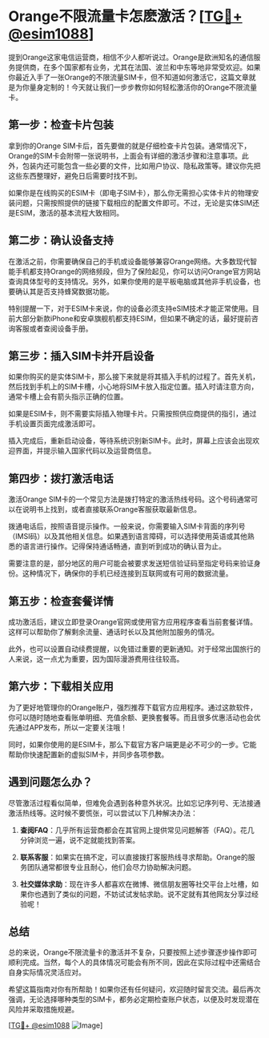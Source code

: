 # Orange不限流量卡怎麽激活？[[TG💪+ @esim1088](https://t.me/s/esim1088)]

提到Orange这家电信运营商，相信不少人都听说过。Orange是欧洲知名的通信服务提供商，在多个国家都有业务，尤其在法国、波兰和中东等地非常受欢迎。如果你最近入手了一张Orange的不限流量SIM卡，但不知道如何激活它，这篇文章就是为你量身定制的！今天就让我们一步步教你如何轻松激活你的Orange不限流量卡。

## 第一步：检查卡片包装

拿到你的Orange SIM卡后，首先要做的就是仔细检查卡片包装。通常情况下，Orange的SIM卡会附带一张说明书，上面会有详细的激活步骤和注意事项。此外，包装内还可能包含一些必要的文件，比如用户协议、隐私政策等。建议你先把这些东西整理好，避免日后需要时找不到。

如果你是在线购买的ESIM卡（即电子SIM卡），那么你无需担心实体卡片的物理安装问题，只需按照提供的链接下载相应的配置文件即可。不过，无论是实体SIM还是ESIM，激活的基本流程大致相同。

## 第二步：确认设备支持

在激活之前，你需要确保自己的手机或设备能够兼容Orange网络。大多数现代智能手机都支持Orange的网络频段，但为了保险起见，你可以访问Orange官方网站查询具体型号的支持情况。另外，如果你使用的是平板电脑或其他非手机设备，也要确认其是否支持蜂窝数据功能。

特别提醒一下，对于ESIM卡来说，你的设备必须支持eSIM技术才能正常使用。目前大部分新款iPhone和安卓旗舰机都支持ESIM，但如果不确定的话，最好提前咨询客服或者查阅设备手册。

## 第三步：插入SIM卡并开启设备

如果你购买的是实体SIM卡，那么接下来就是将其插入手机的过程了。首先关机，然后找到手机上的SIM卡槽，小心地将SIM卡放入指定位置。插入时请注意方向，通常卡槽上会有箭头指示正确的位置。

如果是ESIM卡，则不需要实际插入物理卡片。只需按照供应商提供的指引，通过手机设置页面完成激活即可。

插入完成后，重新启动设备，等待系统识别新SIM卡。此时，屏幕上应该会出现欢迎界面，并提示输入国家代码以及运营商信息。

## 第四步：拨打激活电话

激活Orange SIM卡的一个常见方法是拨打特定的激活热线号码。这个号码通常可以在说明书上找到，或者直接联系Orange客服获取最新信息。

拨通电话后，按照语音提示操作。一般来说，你需要输入SIM卡背面的序列号（IMSI码）以及其他相关信息。如果遇到语言障碍，可以选择使用英语或其他熟悉的语言进行操作。记得保持通话畅通，直到听到成功的确认音为止。

需要注意的是，部分地区的用户可能会被要求发送短信验证码至指定号码来验证身份。这种情况下，确保你的手机已经连接到互联网或有可用的数据流量。

## 第五步：检查套餐详情

成功激活后，建议立即登录Orange官网或使用官方应用程序查看当前套餐详情。这样可以帮助你了解剩余流量、通话时长以及其他附加服务的情况。

此外，也可以设置自动续费提醒，以免错过重要的更新通知。对于经常出国旅行的人来说，这一点尤为重要，因为国际漫游费用往往较高。

## 第六步：下载相关应用

为了更好地管理你的Orange账户，强烈推荐下载官方应用程序。通过这款软件，你可以随时随地查看账单明细、充值余额、更换套餐等。而且很多优惠活动也会优先通过APP发布，所以一定要关注哦！

同时，如果你使用的是ESIM卡，那么下载官方客户端更是必不可少的一步。它能帮助你快速配置新的虚拟SIM卡，并同步各项参数。

## 遇到问题怎么办？

尽管激活过程看似简单，但难免会遇到各种意外状况。比如忘记序列号、无法接通激活热线等。这时候不要慌张，可以尝试以下几种解决办法：

1. **查阅FAQ**：几乎所有运营商都会在其官网上提供常见问题解答（FAQ）。花几分钟浏览一遍，说不定就能找到答案。
   
2. **联系客服**：如果实在搞不定，可以直接拨打客服热线寻求帮助。Orange的服务团队通常都很专业且耐心，他们会尽力协助解决问题。
   
3. **社交媒体求助**：现在许多人都喜欢在微博、微信朋友圈等社交平台上吐槽，如果你也遇到了类似的问题，不妨试试发帖求助。说不定就有其他网友分享过经验呢！

## 总结

总的来说，Orange不限流量卡的激活并不复杂，只要按照上述步骤逐步操作即可顺利完成。当然，每个人的具体情况可能会有所不同，因此在实际过程中还需结合自身实际情况灵活应对。

希望这篇指南对你有所帮助！如果你还有任何疑问，欢迎随时留言交流。最后再次强调，无论选择哪种类型的SIM卡，都务必定期检查账户状态，以便及时发现潜在风险并采取措施规避。

[[TG💪+ @esim1088](https://t.me/s/esim1088) ![Image](https://i.postimg.cc/4NQfJmqS/Snipaste-2025-05-13-00-14-12.png)]